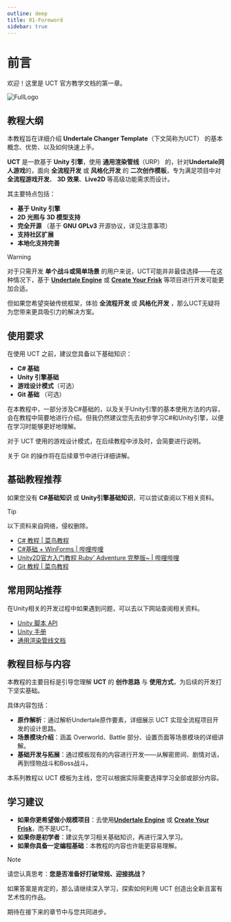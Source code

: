 ```yaml
---
outline: deep
title: 01-Foreword
sidebar: true
---
```


# 前言
欢迎！这里是 UCT 官方教学文档的第一章。

![FullLogo](/01/FullLogo.png)

## 教程大纲

本教程旨在详细介绍 **Undertale Changer Template**（下文简称为UCT） 的基本概念、优势、以及如何快速上手。

**UCT** 是一款基于 **Unity 引擎**，使用 **通用渲染管线**（URP） 的，针对**Undertale同人游戏**的，面向 **全流程开发** 或 **风格化开发** 的 **二次创作模板**，专为满足项目中对 **全流程游戏开发**、 **3D 效果**、**Live2D** 等高级功能需求而设计。

其主要特点包括：

- **基于 Unity 引擎**
- **2D 光照与 3D 模型支持**
- **完全开源**  （基于 **GNU GPLv3** 开源协议，详见注意事项）
- **支持社区扩展**
- **本地化支持完善**

> [!WARNING]
> 对于只需开发 **单个战斗或简单场景** 的用户来说，UCT可能并非最佳选择——在这种情况下，基于 [**Undertale Engine**](https://github.com/TML233/UndertaleEngine) 或 [**Create Your Frisk**](https://github.com/RhenaudTheLukark/CreateYourFrisk) 等项目进行开发可能更加合适。

但如果您希望突破传统框架，体验 **全流程开发** 或 **风格化开发** ，那么UCT无疑将为您带来更具吸引力的解决方案。

## 使用要求
在使用 UCT 之前，建议您具备以下基础知识：

- **C# 基础**
- **Unity 引擎基础**
- **游戏设计模式**（可选）
- **Git 基础** （可选）

在本教程中，一部分涉及C#基础的，以及关于Unity引擎的基本使用方法的内容，会在教程中简要地进行介绍。但我仍然建议您先去初步学习C#和Unity引擎，以便在学习时能够更好地理解。

对于 UCT 使用的游戏设计模式，在后续教程中涉及时，会简要进行说明。

关于 Git 的操作将在后续章节中进行详细讲解。

## 基础教程推荐

如果您没有 **C#基础知识** 或 **Unity引擎基础知识**，可以尝试查阅以下相关资料。

> [!TIP]
> 以下资料来自网络，侵权删除。

- [C# 教程 | 菜鸟教程](https://www.runoob.com/csharp/csharp-tutorial.html)
- [C#基础 + WinForms | 哔哩哔哩](https://b23.tv/rpI6nBe)
- [Unity2D官方入门教程 Ruby' Adventure 完整版~ | 哔哩哔哩](https://b23.tv/fjuYzLz)
- [Git 教程 | 菜鸟教程](https://www.runoob.com/git/git-tutorial.html)

## 常用网站推荐
在Unity相关的开发过程中如果遇到问题，可以去以下网站查阅相关资料。
- [Unity 脚本 API](https://docs.unity.cn/cn/2021.3/ScriptReference/index.html)
- [Unity 手册](https://docs.unity.cn/cn/2021.3/Manual/index.html)
- [通用渲染管线文档](https://docs.unity3d.com/cn/Packages/com.unity.render-pipelines.universal@12.1/manual/index.html)

## 教程目标与内容
本教程的主要目标是引导您理解 **UCT** 的 **创作思路** 与 **使用方式**，为后续的开发打下坚实基础。

具体内容包括：

- **原作解析**：通过解析Undertale原作要素，详细展示 UCT 实现全流程项目开发的设计思路。
- **场景模块介绍**：涵盖 Overworld、Battle 部分、设置页面等场景模块的详细讲解。
- **基础开发与拓展**：通过模板现有的内容进行开发——从解密房间、剧情对话，再到怪物战斗和Boss战斗。

本系列教程以 UCT 模板为主线，您可以根据实际需要选择学习全部或部分内容。

## 学习建议
- **如果你更希望做小规模项目**：去使用[**Undertale Engine**](https://github.com/TML233/UndertaleEngine) 或 [**Create Your Frisk**](https://github.com/RhenaudTheLukark/CreateYourFrisk)，而不是UCT。
- **如果你是初学者**：建议先学习相关基础知识，再进行深入学习。
- **如果你具备一定编程基础**：本教程的内容也许能更容易理解。

> [!NOTE]
> 请您认真思考：**您是否准备好打破常规、迎接挑战？**

如果答案是肯定的，那么请继续深入学习，探索如何利用 UCT 创造出全新且富有艺术性的作品。

期待在接下来的章节中与您共同进步。
